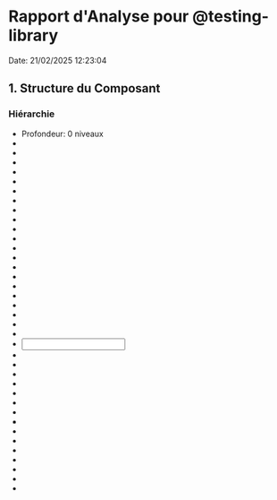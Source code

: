 # Rapport d'Analyse pour @testing-library

Date: 21/02/2025 12:23:04

## 1. Structure du Composant

### Hiérarchie

- Profondeur: 0 niveaux
- <import>
- <typeof>
- <import>
- <typeof>
- <import>
- <typeof>
- <import>
- <typeof>
- <color>
- <red>
- <green>
- <cyan>
- <gray>
- <white>
- <yellow>
- <bg>
- <bg>
- <bg>
- <inverse>
- <dim>
- <bold>
- <input>
- <unknown>
- <define>
- <define>
- <define>
- <define>
- <typeof>
- <typeof>
- <object>
- <object>
- <unknown>
- <typeof>
- <typeof>
- <typeof>
- <pieroxy>
- <Arguments>
- <img>
- <script>
- <keyof>
- <import>
- <typeof>
- <color>
- <e>
- <red>
- <green>
- <cyan>
- <gray>
- <white>
- <yellow>
- <bg>
- <bg>
- <bg>
- <inverse>
- <dim>
- <bold>
- <e>
- <e>
- <a>
- <t>
- <arguments>
- <e>
- <t>
- <t>
- <t>
- <e>
- <e>
- <r>
- <n>
- <arguments>
- <n>
- <e>
- <h>
- <e>
- <o>
- <e>
- <t>
- <t>
- <e>
- <o>
- <f>
- <f>
- <f>
- <f>
- <f>
- <f>
- <n>
- <n>
- <o>
- <o>
- <r>
- <e>
- <e>
- <color>
- <red>
- <green>
- <cyan>
- <gray>
- <white>
- <yellow>
- <bg>
- <bg>
- <bg>
- <inverse>
- <dim>
- <bold>
- <input>
- <unknown>
- <define>
- <define>
- <define>
- <define>
- <typeof>
- <typeof>
- <object>
- <object>
- <unknown>
- <typeof>
- <typeof>
- <typeof>
- <pieroxy>
- <Arguments>
- <img>
- <script>
- <keyof>
- <import>
- <typeof>
- <color>
- <e>
- <red>
- <green>
- <cyan>
- <gray>
- <white>
- <yellow>
- <bg>
- <bg>
- <bg>
- <inverse>
- <dim>
- <bold>
- <e>
- <e>
- <a>
- <t>
- <arguments>
- <e>
- <t>
- <t>
- <t>
- <e>
- <e>
- <r>
- <n>
- <arguments>
- <n>
- <e>
- <v>
- <e>
- <o>
- <e>
- <t>
- <t>
- <e>
- <o>
- <f>
- <f>
- <f>
- <f>
- <f>
- <f>
- <n>
- <n>
- <o>
- <o>
- <r>
- <e>
- <e>

## 2. Tests

### Couverture

- Total: NaN%
- Éléments testés: 0/0

## 3. Styles

### Thèmes

- Support: Non

### Variables CSS

- Total: 0

### Mise en Page

- Type: flex

### Réactivité

- Media Queries: Non

### Suggestions d'Amélioration

- Aucun fichier de style trouvé

## 4. Fichiers du Composant

### Fichiers Requis

- @testing-library.tsx: ❌
- @testing-library.test.tsx: ❌
- @testing-library.styles.css: ❌
- index.ts: ❌
